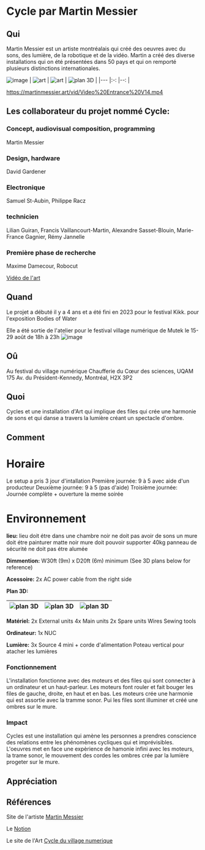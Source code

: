 # Cycle par Martin Messier

## Qui
Martin Messier est un artiste montréalais qui créé des oeuvres avec du sons, des lumière, de la robotique et de la vidéo. Martin a créé des diverse installations qui on été présentées dans 50 pays et qui on remporté plusieurs distinctions internationales. 

![image](https://github.com/user-attachments/assets/8e7e09fb-130d-4dca-928f-c257d9ac0335)
|   ![art](https://github.com/user-attachments/assets/d276ac8a-f78a-468e-9473-a16e3042749f)   |   ![art](https://github.com/user-attachments/assets/92ab3d81-fe21-4c42-9d9a-7c536e37f61a)  |   ![plan 3D](https://github.com/user-attachments/assets/9ed55b8f-378c-4851-8dc2-5f89047f0c24)  | 
|---    |:-:    |--:    |

https://martinmessier.art/vid/Video%20Entrance%20V14.mp4

## Les collaborateur du projet nommé Cycle: 

### Concept, audiovisual composition, programming
Martin Messier

### Design, hardware
David Gardener

### Electronique
Samuel St-Aubin, Philippe Racz

### technicien
Lilian Guiran, Francis Vaillancourt-Martin, Alexandre Sasset-Blouin, Marie-France Gagnier, Rémy Jannelle

### Première phase de recherche
Maxime Damecour, Robocut

[Vidéo de l'art](https://martinmessier.art/cycles.html) 

## Quand
Le projet a débuté il y a 4 ans et a été fini en 2023 pour le festival Kikk. pour l'exposition Bodies of Water

Elle a été sortie de l'atelier pour le festival village numérique de Mutek
le 15-29 août de 18h à 23h
![image](https://github.com/user-attachments/assets/3f2f0827-4f88-4052-b0c2-83aade99e2e1)



## Oû

Au festival du village numérique
Chaufferie du Cœur des sciences, UQAM
175 Av. du Président-Kennedy, Montréal, H2X 3P2 

## Quoi

Cycles et une installation d'Art qui implique des files qui crée une harmonie de sons et qui danse a travers la lumière créant un spectacle d'ombre.


## Comment

# Horaire
Le setup a pris 3 jour d'intallation 
Première journée: 9 à 5 avec aide d'un producteur
Deuxième journée: 9 à 5 (pas d'aide)
Troisième journée: Journée complète + ouverture la meme soirée


# Environnement
**lieu:**  lieu doit étre dans une chambre noir
        ne doit pas avoir de sons
        un mure doit étre painturer matte noir
        mure doit pouvoir supporter 40kg
        panneau de sécurité ne doit pas étre alumée 
        
**Dimmention:**  W30ft (9m) x D20ft (6m) minimum (See 3D plans below for reference) 

**Acessoire:** 2x AC power cable from the right side

**Plan 3D:** 

|   ![plan 3D](https://github.com/user-attachments/assets/af2c837f-fa4e-4950-b762-b55755ed72dc)   |   ![plan 3D](https://github.com/user-attachments/assets/83baa23e-73f5-48b7-9d7a-842374d702c2)  |   ![plan 3D](https://github.com/user-attachments/assets/1b13df78-076a-48b4-8941-58d810915ff9)  |
|---    |:-:    |--:    |

**Matériel:**
          2x External units
          4x Main units
          2x Spare units
          Wires
          Sewing tools 

**Ordinateur:**
        1x NUC

**Lumière:**
        3x Source 4 mini + corde d'alimentation
        Poteau vertical pour atacher les lumières

### Fonctionnement

L'installation fonctionne avec des moteurs et des files qui sont connecter à un ordinateur et un haut-parleur. Les moteurs font rouler et fait bouger les files de gauche, droite, en haut et en bas. Les moteurs crée une harmonie qui est assortie avec la tramme sonor. Pui les files sont illuminer et créé une ombres sur le mure.

### Impact

Cycles est une installation qui amène les personnes a prendres conscience des relations entre les phénomènes cycliques qui et imprévisibles. L'oeuvres met en face une expèrience de hamonie infini avec les moteurs, la trame sonor, le mouvement des cordes les ombres crée par la lumière progeter sur le mure. 


## Appréciation

## Références



Site de l'artiste [Martin Messier](https://martinmessier.art) 

Le [Notion](https://14lieux.notion.site/Cycles-90bb1ce7606848d2860292edbceae302) 

Le site de l'Art [Cycle du village numerique](https://village-numerique.mutek.org/fr/installations/cycles-par-martin-messier) 

